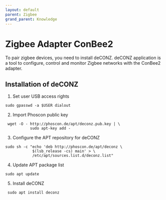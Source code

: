 ```yaml
---
layout: default
parent: Zigbee
grand_parent: Knowledge
---
```


# Zigbee Adapter ConBee2

To pair zigbee devices, you need to install deCONZ. deCONZ application is a tool to configure, control and monitor Zigbee networks with the ConBee2 adapter.

## Installation of deCONZ

1. Set user USB access rights
```
sudo gpasswd -a $USER dialout
```

2. Import Phoscon public key
```
 wget -O - http://phoscon.de/apt/deconz.pub.key | \
           sudo apt-key add -
```

3. Configure the APT repository for deCONZ
```
sudo sh -c "echo 'deb http://phoscon.de/apt/deconz \
            $(lsb_release -cs) main' > \
            /etc/apt/sources.list.d/deconz.list"
```

4. Update APT package list
```
sudo apt update
```

5. Install deCONZ
```
 sudo apt install deconz
```


